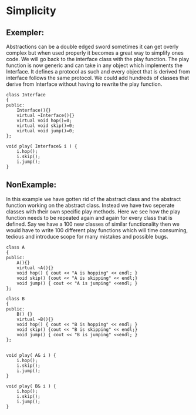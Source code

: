 # Simplicity

## Exempler:
Abstractions can be a double edged sword sometimes it can get overly complex
but when used properly it becomes a great way to simplify ones code. We will
go back to the interface class with the play function. The play function is
now generic and can take in any object which implements the Interface. It
defines a protocol as such and every object that is derived from interface
follows the same protocol. We could add hundreds of classes that derive from
Interface without having to rewrite the play function.
```
class Interface
{
public:
    Interface(){}
    virtual ~Interface(){}
    virtual void hop()=0;
    virtual void skip()=0;
    virtual void jump()=0;
};

void play( Interface& i ) {
    i.hop();
    i.skip();
    i.jump();
}

```


## NonExample:

In this example we have gotten rid of the abstract class and the abstract
function working on the abstract class. Instead we have two seperate classes
with their own specific play methods. Here we see how the play function needs
to be repeated again and again for every class that is defined. Say we have a
100 new classes of similar functionality then we would have to write 100
different play functions which will time consuming, tedious and introduce
scope for many mistakes and possible bugs.

```
class A
{
public:
    A(){}
    virtual ~A(){}
    void hop() { cout << "A is hopping" << endl; }
    void skip() {cout << "A is skipping" << endl;}
    void jump() { cout << "A is jumping" <<endl; }
};

class B
{
public:
    B() {}
    virtual ~B(){}
    void hop() { cout << "B is hopping" << endl; }
    void skip() {cout << "B is skipping" << endl;}
    void jump() { cout << "B is jumping" <<endl; }
};


void play( A& i ) {
    i.hop();
    i.skip();
    i.jump();
}

void play( B& i ) {
    i.hop();
    i.skip();
    i.jump();
}

```

